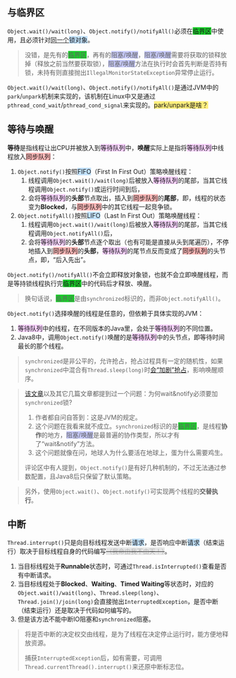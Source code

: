 ## 与临界区

`Object.wait()/wait(long)`、`Object.notify()/notifyAll()`必须在<span style=background:#19d02a>临界区</span>中使用，且必须针对<u>同一个</u><span style=background:#c2e2ff>锁对象</span>。

> 没错，是先有的<span style=background:#19d02a>临界区</span>，再有的<span style=background:#c9ccff>阻塞/唤醒</span>，<span style=background:#c9ccff>阻塞/唤醒</span>需要将获取的锁释放掉（释放之前当然要获取锁），<span style=background:#c9ccff>阻塞/唤醒</span>方法在执行时会首先判断是否持有锁，未持有则直接抛出`IllegalMonitorStateException`异常停止运行。

`Object.wait()/wait(long)`、`Object.notify()/notifyAll()`是通过JVM中的`park`/`unpark`机制来实现的，该机制在Linux中又是通过`pthread_cond_wait`/`pthread_cond_signal`来实现的。<span style=background:#ffee7c>park/unpark是啥？</span>



## 等待与唤醒

**等待**是指线程让出CPU并被放入到<span style=background:#f8d2ff>等待队列</span>中，**唤醒**实际上是指将<span style=background:#f8d2ff>等待队列</span>中线程放入<span style=background:#ffb8b8>同步队列</span>：

1. `Object.notify()`按照<span style=background:#c2e2ff>FIFO</span>（First In First Out）策略唤醒线程：
   1. 线程调用`Object.wait()/wait(long)`后被放入<span style=background:#f8d2ff>等待队列</span>的尾部，当其它线程调用`Object.notify()`或运行时间到后，
   2. 会将<span style=background:#f8d2ff>等待队列</span>的**头部**节点取出，插入到<span style=background:#ffb8b8>同步队列</span>的**尾部**，即，线程的状态变为**Blocked**，与<span style=background:#ffb8b8>同步队列</span>中的其它线程一起竞争锁。
2. `Object.notifyAll()`按照<span style=background:#c2e2ff>LIFO</span>（Last In First Out）策略唤醒线程：
   1. 线程调用`Object.wait()/wait(long)`后被放入<span style=background:#f8d2ff>等待队列</span>的尾部，当其它线程调用`Object.notifyAll()`后，
   2. 会将<span style=background:#f8d2ff>等待队列</span>的**头部**节点逐个取出（也有可能是直接从头到尾遍历），不停地插入到<span style=background:#ffb8b8>同步队列</span>的**头部**，<span style=background:#f8d2ff>等待队列</span>的尾节点反而变成了<span style=background:#ffb8b8>同步队列</span>的头节点，即，“后入先出”。

`Object.notify()/notifyAll()`不会立即释放对象锁，也就不会立即唤醒线程，而是等持锁线程执行完<span style=background:#19d02a>临界区</span>中的代码后才释放、唤醒。

> 换句话说，<span style=background:#19d02a>临界区</span>是由`synchronized`标识的，而非`Object.notifyAll()`。

`Object.notify()`选择唤醒的线程是任意的，但依赖于具体实现的JVM：

1. <span style=background:#f8d2ff>等待队列</span>中的线程，在不同版本的Java里，会处于<span style=background:#f8d2ff>等待队列</span>的不同位置。
2. Java8中，调用`Object.notify()`唤醒的是<span style=background:#f8d2ff>等待队列</span>中的头节点，即等待时间最长的那个线程。

> `synchronized`是非公平的，允许抢占，抢占过程具有一定的随机性，如果`synchronized`中混合有`Thread.sleep(long)`时[会“加剧”抢占](https://www.jianshu.com/p/99f73827c616)，影响唤醒顺序。

> [该文章](https://www.jianshu.com/p/ffc0c755fd8d)以及其它几篇文章都提到过一个问题：为何wait&notify必须要加`synchronized`锁?
>
> 1. 作者都自问自答到：这是JVM的规定。
> 2. 这个问题在我看来就不成立。`synchronized`标识的是<span style=background:#19d02a>临界区</span>，是线程**协作**的地方，<span style=background:#c9ccff>阻塞/唤醒</span>是最普遍的协作类型，所以才有了“wait&notify”方法。
> 3. 这个问题就像在问，地球人为什么要活在地球上，蛋为什么需要鸡生。
>
> 评论区中有人提到，`Object.notify()`是有好几种机制的，不过无法通过参数配置，且Java8后只保留了默认策略。

> 另外，使用`Object.wait()`、`Object.notify()`可实现两个线程的**交替执行**。



## 中断

`Thread.interrupt()`只是向目标线程发送中断<span style=background:#c2e2ff>请求</span>，是否响应中断<span style=background:#c2e2ff>请求</span>（结束运行）取决于目标线程自身的代码编写~~<span style=background:#e6e6e6;color:#b3b3b3>（我命由我不由天！）</span>~~。

1. 当目标线程处于**Runnable**状态时，可通过`Thread.isInterrupted()`查看是否有中断请求。
2. 当目标线程处于**Blocked**、**Waiting**、**Timed** **Waiting**等状态时，对应的`Object.wait()/wait(long)`、`Thread.sleep(long)`、`Thread.join()/join(long)`会直接抛出`InterruptedException`，是否中断（结束运行）还是取决于代码如何编写的。
3. 但是该方法不能中断IO阻塞和`synchronized`阻塞。

> 将是否中断的决定权交由线程，是为了线程在决定停止运行时，能方便地释放资源。
>
> 捕获`InterruptedException`后，如有需要，可调用`Thread.currentThread().interrupt()`来还原中断标志位。
